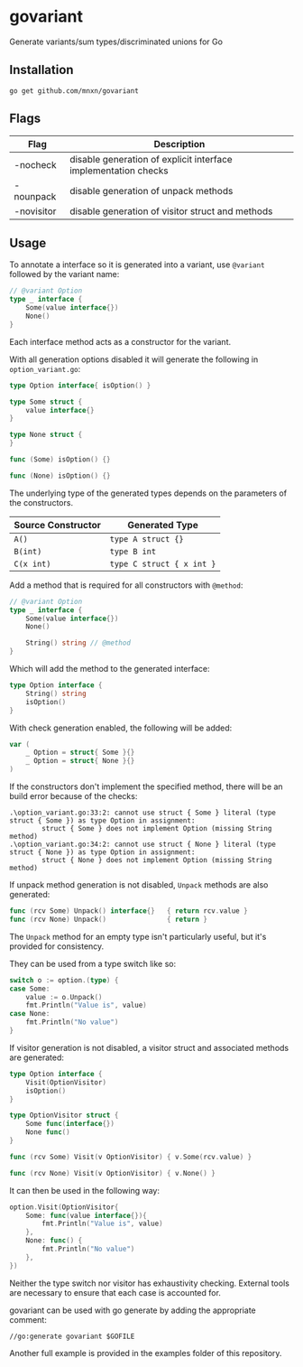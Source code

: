 # govariant

Generate variants/sum types/discriminated unions for Go

## Installation

```
go get github.com/mnxn/govariant
```

## Flags

| Flag       | Description                                                    |
| ---------- | -------------------------------------------------------------- |
| -nocheck   | disable generation of explicit interface implementation checks |
| -nounpack  | disable generation of unpack methods                           |
| -novisitor | disable generation of visitor struct and methods               |

## Usage

To annotate a interface so it is generated into a variant, use `@variant` followed by the variant name:

```go
// @variant Option
type _ interface {
	Some(value interface{})
	None()
}
```

Each interface method acts as a constructor for the variant.

With all generation options disabled it will generate the following in `option_variant.go`:

```go
type Option interface{ isOption() }

type Some struct {
	value interface{}
}

type None struct {
}

func (Some) isOption() {}

func (None) isOption() {}
```

The underlying type of the generated types depends on the parameters of the constructors.

| Source Constructor | Generated Type            |
| ------------------ | ------------------------- |
| `A()`              | `type A struct {}`        |
| `B(int)`           | `type B int`              |
| `C(x int)`         | `type C struct { x int }` |

Add a method that is required for all constructors with `@method`:

```go
// @variant Option
type _ interface {
	Some(value interface{})
	None()

	String() string // @method
}
```

Which will add the method to the generated interface:

```go
type Option interface {
	String() string
	isOption()
}
```

With check generation enabled, the following will be added:

```go
var (
	_ Option = struct{ Some }{}
	_ Option = struct{ None }{}
)
```

If the constructors don't implement the specified method, there will be an build error because of the checks:

```
.\option_variant.go:33:2: cannot use struct { Some } literal (type struct { Some }) as type Option in assignment:
        struct { Some } does not implement Option (missing String method)
.\option_variant.go:34:2: cannot use struct { None } literal (type struct { None }) as type Option in assignment:
        struct { None } does not implement Option (missing String method)
```

If unpack method generation is not disabled, `Unpack` methods are also generated:

```go
func (rcv Some) Unpack() interface{}   { return rcv.value }
func (rcv None) Unpack()               { return }
```

The `Unpack` method for an empty type isn't particularly useful, but it's provided for consistency.

They can be used from a type switch like so:

```go
switch o := option.(type) {
case Some:
	value := o.Unpack()
	fmt.Println("Value is", value)
case None:
	fmt.Println("No value")
}
```

If visitor generation is not disabled, a visitor struct and associated methods are generated:

```go
type Option interface {
	Visit(OptionVisitor)
	isOption()
}

type OptionVisitor struct {
	Some func(interface{})
	None func()
}

func (rcv Some) Visit(v OptionVisitor) { v.Some(rcv.value) }

func (rcv None) Visit(v OptionVisitor) { v.None() }
```

It can then be used in the following way:

```go
option.Visit(OptionVisitor{
	Some: func(value interface{}){
		fmt.Println("Value is", value)
	},
	None: func() {
		fmt.Println("No value")
	},
})
```

Neither the type switch nor visitor has exhaustivity checking.
External tools are necessary to ensure that each case is accounted for.

govariant can be used with go generate by adding the appropriate comment:

```
//go:generate govariant $GOFILE
```

Another full example is provided in the examples folder of this repository.
